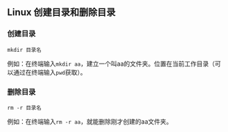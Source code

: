 ## Linux 创建目录和删除目录

### 创建目录

```text
mkdir 目录名
```

例如：在终端输入`mkdir aa`，建立一个叫aa的文件夹。位置在当前工作目录（可以通过在终端输入`pwd`获取）。

### 删除目录

```text
rm -r 目录名
```

例如：在终端输入`rm -r aa`，就能删除刚才创建的aa文件夹。
